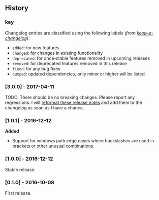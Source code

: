<h2 id="history">History</h2>

<h3 id="key">key</h3>

<p>Changelog entries are classified using the following labels <em>(from <a href="https://github.com/olivierlacan/keep-a-changelog">keep-a-changelog</a></em>):</p>

<ul>
<li><code>added</code>: for new features</li>
<li><code>changed</code>: for changes in existing functionality</li>
<li><code>deprecated</code>: for once-stable features removed in upcoming releases</li>
<li><code>removed</code>: for deprecated features removed in this release</li>
<li><code>fixed</code>: for any bug fixes</li>
<li><code>bumped</code>: updated dependencies, only minor or higher will be listed.</li>
</ul>

<h3 id="3.0.0---2017-04-11">[3.0.0] - 2017-04-11</h3>

<p>TODO. There should be no breaking changes. Please report any regressions. I will <a href="https://github.com/micromatch/micromatch/pull/76">reformat these release notes</a> and add them to the changelog as soon as I have a chance.</p>

<h3 id="1.0.1---2016-12-12">[1.0.1] - 2016-12-12</h3>

<p><strong>Added</strong></p>

<ul>
<li>Support for windows path edge cases where backslashes are used in brackets or other unusual combinations.</li>
</ul>

<h3 id="1.0.0---2016-12-12">[1.0.0] - 2016-12-12</h3>

<p>Stable release.</p>

<h3 id="0.1.0---2016-10-08">[0.1.0] - 2016-10-08</h3>

<p>First release.</p>
